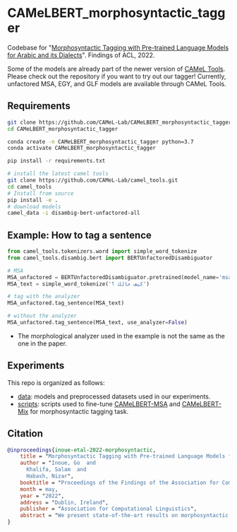 # CAMeLBERT_morphosyntactic_tagger
Codebase for "[Morphosyntactic Tagging with Pre-trained Language Models for Arabic and its Dialects](https://aclanthology.org/2022.findings-acl.135/)". Findings of ACL, 2022.

Some of the models are already part of the newer version of [CAMeL Tools](https://github.com/CAMeL-Lab/camel_tools). Please check out the repository if you want to try out our tagger! Currently, unfactored MSA, EGY, and GLF models are available through CAMeL Tools.

## Requirements
```bash
git clone https://github.com/CAMeL-Lab/CAMeLBERT_morphosyntactic_tagger.git
cd CAMeLBERT_morphosyntactic_tagger

conda create -n CAMeLBERT_morphosyntactic_tagger python=3.7
conda activate CAMeLBERT_morphosyntactic_tagger

pip install -r requirements.txt

# install the latest camel tools
git clone https://github.com/CAMeL-Lab/camel_tools.git
cd camel_tools
# Install from source
pip install -e .
# download models
camel_data -i disambig-bert-unfactored-all
```

## Example: How to tag a sentence
```python
from camel_tools.tokenizers.word import simple_word_tokenize
from camel_tools.disambig.bert import BERTUnfactoredDisambiguator

# MSA
MSA_unfactored = BERTUnfactoredDisambiguator.pretrained(model_name='msa')
MSA_text = simple_word_tokenize('كيف حالك ؟')

# tag with the analyzer
MSA_unfactored.tag_sentence(MSA_text)

# without the analyzer
MSA_unfactored.tag_sentence(MSA_text, use_analyzer=False)
```
* The morphological analyzer used in the example is not the same as the one in the paper.

## Experiments
This repo is organized as follows:
- [data](https://github.com/CAMeL-Lab/CAMeLBERT_morphosyntactic_tagger/releases/tag/v0.0.1): models and preprocessed datasets used in our experiments.
- [scripts](https://github.com/CAMeL-Lab/CAMeLBERT_morphosyntactic_tagger/tree/main/scripts): scripts used to fine-tune [CAMeLBERT-MSA](https://huggingface.co/CAMeL-Lab/bert-base-arabic-camelbert-msa) and [CAMeLBERT-Mix](https://huggingface.co/CAMeL-Lab/bert-base-arabic-camelbert-mix) for morphosyntactic tagging task.
 

## Citation

```bibtex
@inproceedings{inoue-etal-2022-morphosyntactic,
    title = "Morphosyntactic Tagging with Pre-trained Language Models for Arabic and its Dialects",
    author = "Inoue, Go  and
      Khalifa, Salam  and
      Habash, Nizar",
    booktitle = "Proceedings of the Findings of the Association for Computational Linguistics: ACL2022",
    month = may,
    year = "2022",
    address = "Dublin, Ireland",
    publisher = "Association for Computational Linguistics",
    abstract = "We present state-of-the-art results on morphosyntactic tagging across different varieties of Arabic using fine-tuned pre-trained transformer language models. Our models consistently outperform existing systems in Modern Standard Arabic and all the Arabic dialects we study, achieving 2.6% absolute improvement over the previous state-of-the-art in Modern Standard Arabic, 2.8% in Gulf, 1.6% in Egyptian, and 8.3% in Levantine. We explore different training setups for fine-tuning pre-trained transformer language models, including training data size, the use of external linguistic resources, and the use of annotated data from other dialects in a low-resource scenario. Our results show that strategic fine-tuning using datasets from other high-resource dialects is beneficial for a low-resource dialect Additionally, we show that high-quality morphological analyzers as external linguistic resources are beneficial especially in low-resource settings."
}
```
